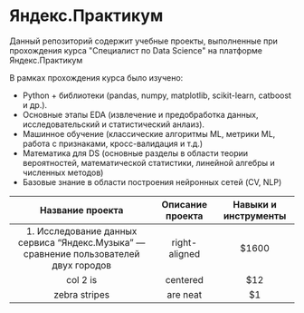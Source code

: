 # Яндекс.Практикум
Данный репозиторий содержит учебные проекты, выполненные при прохождения курса "Специалист по Data Science" на платформе Яндекс.Практикум

В рамках прохождения курса было изучено:
* Python + библиотеки (pandas, numpy, matplotlib, scikit-learn, catboost и др.).
* Основные этапы EDA (извлечение и предобработка данных, исследовательский и статистический анлаиз).
* Машинное обучение (классические алгоритмы ML, метрики ML, работа с признаками, кросс-валидация и т.д.)
* Математика для DS (основные разделы в области теории вероятностей, математической статистики, линейной алгебры и численных методов)
* Базовые знание в области построения нейронных сетей (CV, NLP)

| Название проекта | Описание проекта | Навыки и инструменты  |
| :------------:   |:-------------:   | :-----:               |
| 1. Исследование данных сервиса “Яндекс.Музыка” — сравнение пользователей двух городов         | right-aligned    | $1600                 |
| col 2 is         | centered         |   $12                 |
| zebra stripes    | are neat         |    $1                 |
